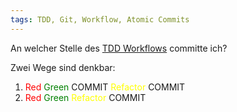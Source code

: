 ```yaml
---
tags: TDD, Git, Workflow, Atomic Commits
---
```


An welcher Stelle des [TDD Workflows](obsidian://open?vault=Testing&file=TDD) committe ich?

Zwei Wege sind denkbar:

1. <span style="color:red"> Red </span> <span style="color:green"> Green </span> COMMIT  <span style="color:yellow"> Refactor </span> COMMIT
2. <span style="color:red"> Red </span> <span style="color:green"> Green </span>  <span style="color:yellow"> Refactor </span> COMMIT

